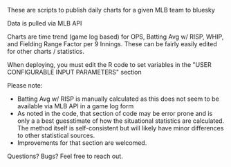 These are scripts to publish daily charts for a given MLB team to bluesky

Data is pulled via MLB API

Charts are time trend (game log based) for OPS, Batting Avg w/ RISP, WHIP, and Fielding Range Factor per 9 Innings. These can be fairly easily edited for other charts / statistics.

When deploying, you must edit the R code to set variables in the "USER CONFIGURABLE INPUT PARAMETERS" section

Please note:
- Batting Avg w/ RISP is manually calculated as this does not seem to be available via MLB API in a game log form
- As noted in the code, that section of code may be error prone and is only a a best guesstimate of how the situational statistics are calculated. The method itself is self-consistent but will likely have minor differences to other statistical sources.
- Improvements for that section are welcomed.

Questions? Bugs? Feel free to reach out.

